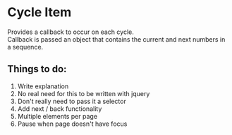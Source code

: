 # Cycle Item
Provides a callback to occur on each cycle.  
Callback is passed an object that contains the current and next numbers in a sequence.  

## Things to do:
1. Write explanation
2. No real need for this to be written with jquery
3. Don't really need to pass it a selector
4. Add next / back functionality
5. Multiple elements per page
6. Pause when page doesn't have focus